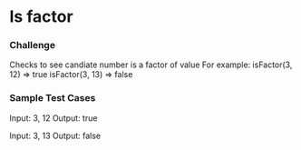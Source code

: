 # Is factor

### Challenge

Checks to see candiate number is a factor of value
For example:
isFactor(3, 12) => true
isFactor(3, 13) => false

### Sample Test Cases

Input: 3, 12
Output: true

Input: 3, 13
Output: false
